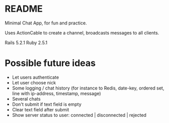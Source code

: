 # README

Minimal Chat App, for fun and practice.

Uses ActionCable to create a channel, broadcasts messages to all clients.

Rails 5.2.1
Ruby 2.5.1

# Possible future ideas
- Let users authenticate
- Let user choose nick
- Some logging / chat history (for instance to Redis, date-key, ordered set, line with ip-address, timestamp, message)
- Several chats
- Don't submit if text field is empty
- Clear text field after submit
- Show server status to user: connected | disconnected | rejected
